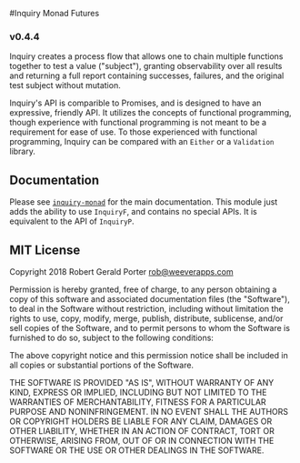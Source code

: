 #Inquiry Monad Futures
### v0.4.4

Inquiry creates a process flow that allows one to chain multiple functions together to test a value ("subject"), granting observability over all results and returning a full report containing successes, failures, and the original test subject without mutation.

Inquiry's API is comparible to Promises, and is designed to have an expressive, friendly API. It utilizes the concepts of functional programming, though experience with functional programming is not meant to be a requirement for ease of use. To those experienced with functional programming, Inquiry can be compared with an `Either` or a `Validation` library.

## Documentation

Please see [`inquiry-monad`](https://github.com/rgeraldporter/inquiry-monad) for the main documentation. This module just adds the ability to use `InquiryF`, and contains no special APIs. It is equivalent to the API of `InquiryP`.

## MIT License

Copyright 2018 Robert Gerald Porter <rob@weeverapps.com>

Permission is hereby granted, free of charge, to any person obtaining a copy of this software and associated documentation files (the "Software"), to deal in the Software without restriction, including without limitation the rights to use, copy, modify, merge, publish, distribute, sublicense, and/or sell copies of the Software, and to permit persons to whom the Software is furnished to do so, subject to the following conditions:

The above copyright notice and this permission notice shall be included in all copies or substantial portions of the Software.

THE SOFTWARE IS PROVIDED "AS IS", WITHOUT WARRANTY OF ANY KIND, EXPRESS OR IMPLIED, INCLUDING BUT NOT LIMITED TO THE WARRANTIES OF MERCHANTABILITY, FITNESS FOR A PARTICULAR PURPOSE AND NONINFRINGEMENT. IN NO EVENT SHALL THE AUTHORS OR COPYRIGHT HOLDERS BE LIABLE FOR ANY CLAIM, DAMAGES OR OTHER LIABILITY, WHETHER IN AN ACTION OF CONTRACT, TORT OR OTHERWISE, ARISING FROM, OUT OF OR IN CONNECTION WITH THE SOFTWARE OR THE USE OR OTHER DEALINGS IN THE SOFTWARE.